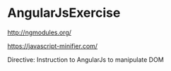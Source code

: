 # AngularJsExercise

http://ngmodules.org/

https://javascript-minifier.com/


Directive: Instruction to AngularJs to manipulate DOM
